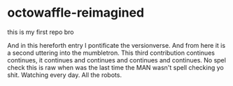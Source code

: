 # octowaffle-reimagined
this is my first repo bro

And in this hereforth entry I pontificate the versionverse.
And from here it is a second uttering into the mumbletron.
This third contribution continues continues, it continues and continues and continues and continues. No spel check this is raw when was the last time the MAN wasn't spell checking yo shit. Watching every day. All the robots.
